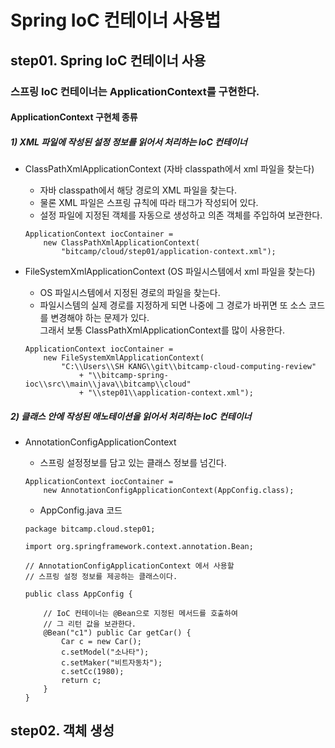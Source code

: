 # Spring IoC 컨테이너 사용법

## step01. Spring IoC 컨테이너 사용

### 스프링 IoC 컨테이너는 ApplicationContext를 구현한다.

#### ApplicationContext 구현체 종류

##### 1) XML 파일에 작성된 설정 정보를 읽어서 처리하는 IoC 컨테이너
  - ClassPathXmlApplicationContext (자바 classpath에서 xml 파일을 찾는다)
    - 자바 classpath에서 해당 경로의 XML 파일을 찾는다.
    - 물론 XML 파일은 스프링 규칙에 따라 태그가 작성되어 있다.
    - 설정 파일에 지정된 객체를 자동으로 생성하고 의존 객체를 주입하여 보관한다.
    
    ```
    ApplicationContext iocContainer = 
        new ClassPathXmlApplicationContext(
            "bitcamp/cloud/step01/application-context.xml");
    ```

  - FileSystemXmlApplicationContext (OS 파일시스템에서 xml 파일을 찾는다)
    - OS 파일시스템에서 지정된 경로의 파일을 찾는다.
    - 파일시스템의 실제 경로를 지정하게 되면 나중에 그 경로가 바뀌면 또 소스 코드를 변경해야 하는 문제가 있다.<br/>
             그래서 보통 ClassPathXmlApplicationContext를 많이 사용한다.
    
    ```
    ApplicationContext iocContainer = 
        new FileSystemXmlApplicationContext(
            "C:\\Users\\SH KANG\\git\\bitcamp-cloud-computing-review"
                + "\\bitcamp-spring-ioc\\src\\main\\java\\bitcamp\\cloud"
                + "\\step01\\application-context.xml");
    ```
      
##### 2) 클래스 안에 작성된 애노테이션을 읽어서 처리하는 IoC 컨테이너
  - AnnotationConfigApplicationContext
    - 스프링 설정정보를 담고 있는 클래스 정보를 넘긴다.
    
    ```
    ApplicationContext iocContainer = 
        new AnnotationConfigApplicationContext(AppConfig.class);
    ```
    - AppConfig.java 코드
    ```
    package bitcamp.cloud.step01;

    import org.springframework.context.annotation.Bean;

    // AnnotationConfigApplicationContext 에서 사용할 
    // 스프링 설정 정보를 제공하는 클래스이다.

    public class AppConfig {
    
        // IoC 컨테이너는 @Bean으로 지정된 메서드를 호출하여 
        // 그 리턴 값을 보관한다.
        @Bean("c1") public Car getCar() {
            Car c = new Car();
            c.setModel("소나타");
            c.setMaker("비트자동차");
            c.setCc(1980);
            return c;
        }
    }
    ```

## step02. 객체 생성


